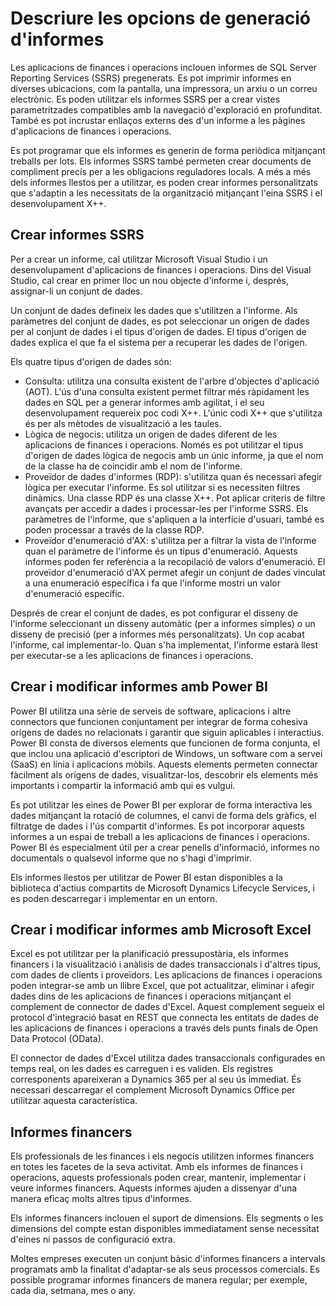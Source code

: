 # Descriure les opcions de generació d'informes

Les aplicacions de finances i operacions inclouen informes de SQL Server Reporting Services (SSRS) pregenerats. Es pot imprimir informes 
en diverses ubicacions, com la pantalla, una impressora, un arxiu o un correu electrònic. Es poden utilitzar els informes SSRS per a 
crear vistes parametritzades compatibles amb la navegació d'exploració en profunditat. També es pot incrustar enllaços externs des d'un 
informe a les pàgines d'aplicacions de finances i operacions.

Es pot programar que els informes es generin de forma periòdica mitjançant treballs per lots. Els informes SSRS també permeten crear 
documents de compliment precís per a les obligacions reguladores locals. A més a més dels informes llestos per a utilitzar, es poden 
crear informes personalitzats que s'adaptin a les necessitats de la organització mitjançant l'eina SSRS i el desenvolupament X++.


## Crear informes SSRS
Per a crear un informe, cal utilitzar Microsoft Visual Studio i un desenvolupament d'aplicacions de finances i operacions. Dins del 
Visual Studio, cal crear en primer lloc un nou objecte d'informe i, després, assignar-li un conjunt de dades.

Un conjunt de dades defineix les dades que s'utilitzen a l'informe. Als paràmetres del conjunt de dades, es pot seleccionar un origen 
de dades per al conjunt de dades i el tipus d'origen de dades. El tipus d'origen de dades explica el que fa el sistema per a recuperar 
les dades de l'origen.

Els quatre tipus d'origen de dades són:
- Consulta: utilitza una consulta existent de l'arbre d'objectes d'aplicació (AOT). L'ús d'una consulta existent permet filtrar més
  ràpidament les dades en SQL per a generar informes amb agilitat, i el seu desenvolupament requereix poc codi X++. L'únic codi X++
  que s'utilitza és per als mètodes de visualització a les taules.
- Lògica de negocis: utilitza un origen de dades diferent de les aplicacions de finances i operacions. Només es pot utilitzar el tipus
  d'origen de dades lògica de negocis amb un únic informe, ja que el nom de la classe ha de coincidir amb el nom de l'informe.
- Proveïdor de dades d'informes (RDP): s'utilitza quan és necessari afegir lògica per executar l'informe. Es sol utilitzar si es
  necessiten filtres dinàmics. Una classe RDP és una classe X++. Pot aplicar criteris de filtre avançats per accedir a dades i
  processar-les per l'informe SSRS. Els paràmetres de l'informe, que s'apliquen a la interfície d'usuari, també es poden processar a
  través de la classe RDP.
- Proveïdor d'enumeració d'AX: s'utilitza per a filtrar la vista de l'informe quan el paràmetre de l'informe és un tipus d'enumeració.
  Aquests informes poden fer referència a la recopilació de valors d'enumeració. El proveïdor d'enumeració d'AX permet afegir un conjunt
  de dades vinculat a una enumeració específica i fa que l'informe mostri un valor d'enumeració específic.

Després de crear el conjunt de dades, es pot configurar el disseny de l'informe seleccionant un disseny automàtic (per a informes simples) 
o un disseny de precisió (per a informes més personalitzats). Un cop acabat l'informe, cal implementar-lo. Quan s'ha implementat, 
l'informe estarà llest per executar-se a les aplicacions de finances i operacions.


## Crear i modificar informes amb Power BI
Power BI utilitza una sèrie de serveis de software, aplicacions i altre connectors que funcionen conjuntament per integrar de forma 
cohesiva orígens de dades no relacionats i garantir que siguin aplicables i interactius. Power BI consta de diversos elements que 
funcionen de forma conjunta, el que inclou una aplicació d'escriptori de Windows, un software com a servei (SaaS) en línia i aplicacions 
mòbils. Aquests elements permeten connectar fàcilment als orígens de dades, visualitzar-los, descobrir els elements més importants i 
compartir la informació amb qui es vulgui.

Es pot utilitzar les eines de Power BI per explorar de forma interactiva les dades mitjançant la rotació de columnes, el canvi de forma 
dels gràfics, el filtratge de dades i l'ús compartit d'informes. Es pot incorporar aquests informes a un espai de treball a les aplicacions 
de finances i operacions. Power BI és especialment útil per a crear penells d'informació, informes no documentals o qualsevol informe que 
no s'hagi d'imprimir.

Els informes llestos per utilitzar de Power BI estan disponibles a la biblioteca d'actius compartits de Microsoft Dynamics Lifecycle 
Services, i es poden descarregar i implementar en un entorn.


## Crear i modificar informes amb Microsoft Excel
Excel es pot utilitzar per la planificació pressupostària, els informes financers i la visualització i anàlisis de dades transaccionals i 
d'altres tipus, com dades de clients i proveïdors. Les aplicacions de finances i operacions poden integrar-se amb un llibre Excel, que pot 
actualitzar, eliminar i afegir dades dins de les aplicacions de finances i operacions mitjançant el complement de connector de dades 
d'Excel. Aquest complement segueix el protocol d'integració basat en REST que connecta les entitats de dades de les aplicacions de finances 
i operacions a través dels punts finals de Open Data Protocol (OData).

El connector de dades d'Excel utilitza dades transaccionals configurades en temps real, on les dades es carreguen i es validen. Els 
registres corresponents apareixeran a Dynamics 365 per al seu ús immediat. És necessari descarregar el complement Microsoft Dynamics 
Office per utilitzar aquesta característica.


## Informes financers
Els professionals de les finances i els negocis utilitzen informes financers en totes les facetes de la seva activitat. Amb els informes 
de finances i operacions, aquests professionals poden crear, mantenir, implementar i veure informes financers. Aquests informes ajuden a 
dissenyar d'una manera eficaç molts altres tipus d'informes.

Els informes financers inclouen el suport de dimensions. Els segments o les dimensions del compte estan disponibles immediatament sense 
necessitat d'eines ni passos de configuració extra.

Moltes empreses executen un conjunt bàsic d'informes financers a intervals programats amb la finalitat d'adaptar-se als seus processos 
comercials. Es possible programar informes financers de manera regular; per exemple, cada dia, setmana, mes o any.
